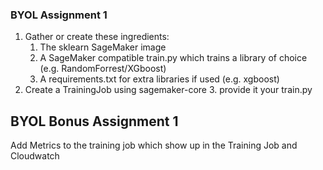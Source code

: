 ### BYOL Assignment 1
1. Gather or create these ingredients:
   1. The sklearn SageMaker image
   2. A SageMaker compatible train.py which trains a library of choice (e.g. RandomForrest/XGboost)
   3. A requirements.txt for extra libraries if used (e.g. xgboost)
2. Create a TrainingJob using sagemaker-core
   3. provide it your train.py 

## BYOL Bonus Assignment 1
Add Metrics to the training job which show up in the Training Job and Cloudwatch